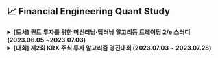## 📈 Financial Engineering Quant Study

<details>
  <summary> <b>[도서] 퀀트 투자를 위한 머신러닝·딥러닝 알고리듬 트레이딩 2/e 스터디 (2023.06.05.~2023.07.03)</b></summary>
  <div markdown="1">
    
> **퀀트 투자를 위한 머신러닝·딥러닝 알고리듬 트레이딩 2/e 도서**로,    
**디스코드에서 매주 월요일 22:00~23:30에 진행되는 스터디**입니다. (기간: 2023.06.05.~2023.07.03)

- **[스터디 도서: 퀀트 투자를 위한 머신러닝·딥러닝 알고리듬 트레이딩 2/e - YES24](http://www.yes24.com/Product/Goods/116221914)**
- **[스터디 발표 및 정리 자료 저장소](https://github.com/FE-Quant-Study/Quant-ML-Book-Study)**
- [참고자료(도서 내 소스코드 저장소)](https://github.com/FE-Quant-Study/Machine-Learning-for-Algorithmic-Trading-Second-Edition)
---
<details>
<summary> 스터디 일정 및 방식 </summary>
## 📆 스터디 일정

- **시간**: **매주 월요일 22:00~23:30(2023.06.05.~~2023.07.03, 약 1개월)**
- **장소**: **온라인(디스코드)**
- **인원**: **6명 이내**
 
---

## 📖 스터디 방식

1. **매주 정해진 분량(약 100~200페이지 내외)의 학습 및 요약 정리**
    - 요약 정리 및 자료는 Github에 업로드해서 관리
        <details>
        <summary> ✅ Github 자료 업로드 방법 </summary>
          1. Quant-ML-Book-Study 저장소(https://github.com/FE-Quant-Study/Quant-ML-Book-Study) 이동
          <br>
          2. 대상 주차의 챕터 폴더로 이동(사진에서는 week1/CH01)
              <br>
              <img width="1271" alt="image" src="https://github.com/FE-Quant-Study/.github/assets/47289574/de1fe31e-9ca2-4868-b717-72cf96198942">
          <br>
          3. 우측 상단의 `Create New File` 또는 `Upload Files`로 요약 정리 및 자료 공유(파일명 규칙 확인)
               <br>
               <img width="1044" alt="image" src="https://github.com/FE-Quant-Study/.github/assets/47289574/acf51d72-507c-4052-8db0-09ac184a35f4">
  
        </details>
2. **매주 2명(챕터당 1명씩) 맡은 부분 발표**
    - 주피터 노트북 코드 리뷰식으로 간단하게(10분 내외)
3. **3회 이상 경고(불참 및 스터디 미준비)** 시 강퇴
    - *경고는 **도서 외 개인 세미나 발표 및 자료 공유**로 만회 가능합니다!*
</details>

---

## 📋 스터디 계획표
- 발표 순서를 정해서 로테이션하면서 진행합니다.

| 목차                                   | 일정       | 발표자   | 마지막 페이지 |
|----------------------------------------|------------|----------|--------------|
| **1부. 데이터, 알파 팩터, 포트폴리오**  | -              | -         | -              |
| ~1장. 트레이딩용 머신러닝: 아이디어에서 주문 집행까지~   | ~2023.06.05~ | ~YHS~   | ~74~           |
| ~2장. 시장 데이터와 기본 데이터: 소스와 기법~   | ~2023.06.12~ | ~YHS~   | ~126~         |
| ~3장. 금융을 위한 대체 데이터: 범주와 사용 사례~   | ~2023.06.12~ | ~KHS~   | ~157~         |
| ~4장. 알파 팩터 리서치~   | ~2023.06.19~ | ~HSY~   | ~212~         |
| ~5장. 포트폴리오 최적화와 성과 평가~   | ~2023.06.26~ | ~LJY~   | ~250~         |
| **2부. 트레이딩을 위한 ML: 기본**       | -              | -         | -              |
| ~6장. 머신러닝 프로세스~   | ~2023.06.26~ | ~YHS~   | ~290~         |
| ~7장. 선형 모델: 리스크 팩터에서 수익률 예측까지~   | ~2023.06.26~ | ~YSY~   | ~356~         |
| ~8장. ML4T 작업 흐름: 모델에서 전략 백테스트까지~   | ~2023.07.03~ | ~YHS~   | ~405~         |

<!-- 
| 9장. 시계열 모델   | 2023.07.03 | KHS   | 464         |
| 10장. 베이지안 머신러닝: 동적 샤프 비율과 페어 트레이딩   | 2023.07.10 | HSY   | 507         |
| 11장. 랜덤 포레스트: 일본 주식 롱/숏 전략   | 2023.07.10 | LJY   | 562         |
| 12장. 거래 전략 강화   | 2023.07.17 | -   | 623         |
| 13장. 비지도학습을 활용한 데이터 기반 리스크 팩터와 자산 배분   | 2023.07.17 | YSY   | 670         |
| **3부. 자연어 처리**                    | -              | -         | -              |
| 14장. 트레이딩을 위한 텍스트 데이터: 감성 분석   | 2023.07.24 | YHS   | 709         |
| 15장. 토픽 모델링   | 2023.07.24 | KHS   | 738         |
| 16장. 어닝 콜과 SEC 공시 보고서를 위한 단어 임베딩   | 2023.07.31 | HSY   | 776         |
| **4부. 딥러닝과 강화학습**              | -              | -         | -              |
| 17장. 딥러닝   | 2023.07.31 | LJY   | 834         |
| 18장. 금융 시계열과 인공위성 이미지를 위한 CNN   | 2023.08.07 | -   | 890         |
| 19장. 순환 신경망   | 2023.08.07 | YSY   | 938         |
| 20장. 조건부 위험 요인과 자산 가격 결정을 위한 오토인코더   | 2023.08.14 | YHS   | 974         |
| 21장. 합성 시계열 데이터를 위한 적대적 생성 네트워크   | 2023.08.14 | KHS   | 1017       |
| 22장. 심층 강화학습: 트레이딩 에이전트의 구축   | 2023.08.21 | HSY   | 1066       |
| 23장. 결론과 다음 단계   | 2023.08.21 | LJY   | 1086       |
| 마무리 및 이후 스터디 방향 논의   | 2023.08.21 | -         | -              |
-->
---
</details>

<details>
  <summary> <b>[대회] 제2회 KRX 주식 투자 알고리즘 경진대회 (2023.07.03 ~ 2023.07.28)</b></summary>
  <div markdown="1">
    
---
- [제2회 KRX 주식 투자 알고리즘 경진대회](https://dacon.io/competitions/official/236117)
- **기간**: **2023.07.03 ~ 2023.07.28**
- **코드(Public 44위)**: **https://dacon.io/competitions/official/236117/codeshare/8604**
---
</details>

